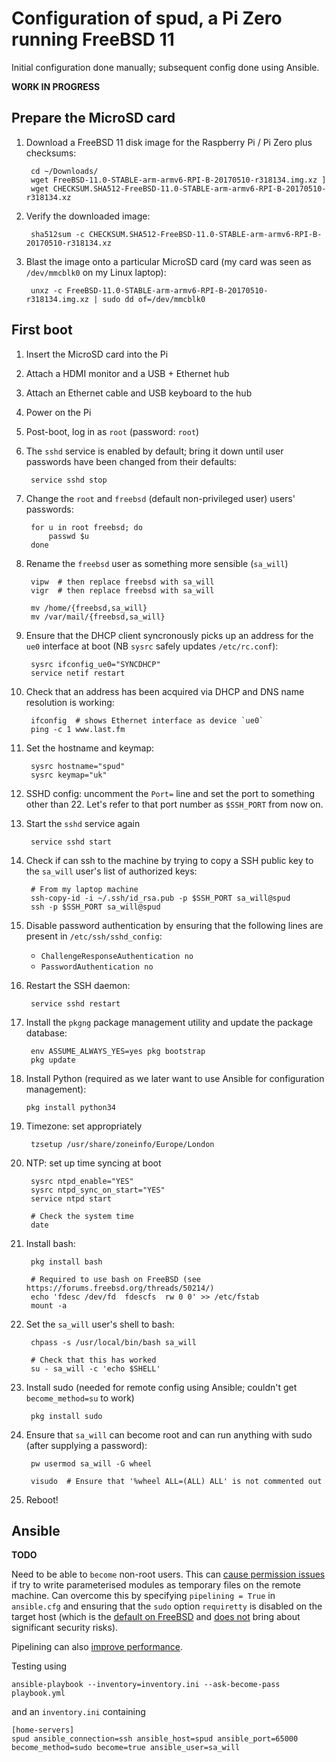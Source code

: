 # Configuration of spud, a Pi Zero running FreeBSD 11

Initial configuration done manually; subsequent config done using Ansible.

**WORK IN PROGRESS**

## Prepare the MicroSD card

1. Download a FreeBSD 11 disk image for the Raspberry Pi / Pi Zero plus checksums:

        cd ~/Downloads/
        wget FreeBSD-11.0-STABLE-arm-armv6-RPI-B-20170510-r318134.img.xz ]
        wget CHECKSUM.SHA512-FreeBSD-11.0-STABLE-arm-armv6-RPI-B-20170510-r318134.xz

1. Verify the downloaded image:

        sha512sum -c CHECKSUM.SHA512-FreeBSD-11.0-STABLE-arm-armv6-RPI-B-20170510-r318134.xz

1. Blast the image onto a particular MicroSD card (my card was seen as `/dev/mmcblk0` on my Linux laptop):

        unxz -c FreeBSD-11.0-STABLE-arm-armv6-RPI-B-20170510-r318134.img.xz | sudo dd of=/dev/mmcblk0

## First boot

1. Insert the MicroSD card into the Pi
1. Attach a HDMI monitor and a USB + Ethernet hub
1. Attach an Ethernet cable and USB keyboard to the hub
1. Power on the Pi
1. Post-boot, log in as `root` (password: `root`)
1. The `sshd` service is enabled by default; bring it down until user passwords have been changed from their defaults:

        service sshd stop

1. Change the `root` and `freebsd` (default non-privileged user) users' passwords:

        for u in root freebsd; do
            passwd $u
        done

1. Rename the `freebsd` user as something more sensible (`sa_will`)

        vipw  # then replace freebsd with sa_will
        vigr  # then replace freebsd with sa_will

        mv /home/{freebsd,sa_will}
        mv /var/mail/{freebsd,sa_will}

1. Ensure that the DHCP client syncronously picks up an address for the `ue0` interface at boot (NB `sysrc` safely updates `/etc/rc.conf`):

        sysrc ifconfig_ue0="SYNCDHCP"
        service netif restart

1. Check that an address has been acquired via DHCP and DNS name resolution is working:

        ifconfig  # shows Ethernet interface as device `ue0`
        ping -c 1 www.last.fm

1. Set the hostname and keymap:

        sysrc hostname="spud"
        sysrc keymap="uk"

1. SSHD config: uncomment the `Port=` line and set the port to something other than 22.
   Let's refer to that port number as `$SSH_PORT` from now on.

1. Start the `sshd` service again

        service sshd start

1. Check if can ssh to the machine by trying to copy a SSH public key to the `sa_will` user's list of authorized keys:

        # From my laptop machine
        ssh-copy-id -i ~/.ssh/id_rsa.pub -p $SSH_PORT sa_will@spud
        ssh -p $SSH_PORT sa_will@spud

1. Disable password authentication by ensuring that the following lines are present in `/etc/ssh/sshd_config`: 

    * `ChallengeResponseAuthentication no`
    * `PasswordAuthentication no`

1. Restart the SSH daemon:

        service sshd restart 

1. Install the `pkgng` package management utility and update the package database:

        env ASSUME_ALWAYS_YES=yes pkg bootstrap
        pkg update

1. Install Python (required as we later want to use Ansible for configuration management):

       pkg install python34

1. Timezone: set appropriately

        tzsetup /usr/share/zoneinfo/Europe/London

1. NTP: set up time syncing at boot

        sysrc ntpd_enable="YES"
        sysrc ntpd_sync_on_start="YES"
        service ntpd start

        # Check the system time
        date

1. Install bash:

        pkg install bash

        # Required to use bash on FreeBSD (see https://forums.freebsd.org/threads/50214/)
        echo 'fdesc /dev/fd  fdescfs  rw 0 0' >> /etc/fstab
        mount -a

1. Set the `sa_will` user's shell to bash:

        chpass -s /usr/local/bin/bash sa_will

        # Check that this has worked
        su - sa_will -c 'echo $SHELL'

1. Install sudo (needed for remote config using Ansible; couldn't get `become_method=su` to work)

        pkg install sudo

1. Ensure that `sa_will` can become root and can run anything with sudo (after supplying a password):

        pw usermod sa_will -G wheel

        visudo  # Ensure that '%wheel ALL=(ALL) ALL' is not commented out

1. Reboot!

## Ansible

**TODO**

Need to be able to `become` non-root users.  This can [cause permission issues](https://docs.ansible.com/ansible/become.html#becoming-an-unprivileged-user) if 
try to write parameterised modules as temporary files on the remote machine.
Can overcome this by specifying `pipelining = True` in `ansible.cfg` and ensuring that the `sudo` option `requiretty` is disabled on the target host
(which is the [default on FreeBSD](https://www.freebsd.org/cgi/man.cgi?query=sudoers&apropos=0&sektion=5&manpath=FreeBSD+8.1-RELEASE+and+Ports&format=html) and 
[does not](https://unix.stackexchange.com/questions/65774/is-it-okay-to-disable-requiretty) bring about significant security risks).  

Pipelining can also [improve performance](https://docs.ansible.com/ansible/intro_configuration.html#pipelining).

Testing using

```
ansible-playbook --inventory=inventory.ini --ask-become-pass playbook.yml
```

and an `inventory.ini` containing

```
[home-servers]
spud ansible_connection=ssh ansible_host=spud ansible_port=65000 become_method=sudo become=true ansible_user=sa_will
```
